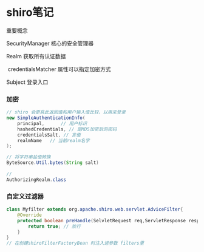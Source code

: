 # shiro笔记

重要概念

SecurityManager	核心的安全管理器

Realm	获取所有认证数据

​	 credentialsMatcher 属性可以指定加密方式

Subject	登录入口



### 加密

```java
// shiro 会更具此返回值和用户输入值比较，以用来登录
new SimpleAuthenticationInfo(
    principal, 		// 用户标识
    hashedCredentials, // 是MD5加密后的密码
    credentialsSalt, // 言值
    realmName	// 当前realm名字
); 	

// 将字符串盐值转换
ByteSource.Util.bytes(String salt)
    
//
AuthorizingRealm.class


```



### 自定义过滤器

```java
class Myfilter extends org.apache.shiro.web.servlet.AdviceFilter{
    @Override
    protected boolean preHandle(SelvletRequest req,ServletResponse resp){
        return true; // 放行
    }
}
// 在创建shiroFilterFactoryBean 时注入进参数 filters里
```

